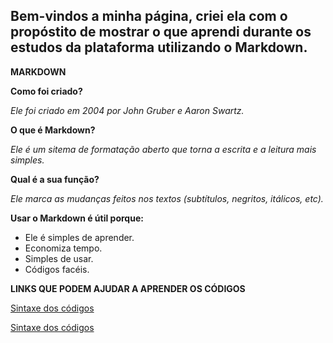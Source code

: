 ## Bem-vindos a minha página, criei ela com o propóstito de mostrar o que aprendi durante os estudos da plataforma utilizando o Markdown.

**MARKDOWN**

**Como foi criado?**

*Ele foi criado  em 2004 por John Gruber e Aaron Swartz.*

**O que é Markdown?**

*Ele é um sitema de formatação aberto que torna a escrita e a leitura mais simples.*

**Qual é a sua função?**

*Ele marca as mudanças feitos nos textos (subtítulos, negritos, itálicos, etc).*

**Usar o Markdown é útil porque:**

- Ele é simples de aprender.
-  Economiza tempo.
-  Simples de usar.
-  Códigos facéis.

**LINKS QUE PODEM AJUDAR A APRENDER OS CÓDIGOS**

[Sintaxe dos códigos](https://guides.github.com/features/mastering-markdown/)

[Sintaxe dos códigos](https://github.com/luong-komorebi/Markdown-Tutorial/blob/master/README_pt-BR.md#sintaxe-do-markdown)





